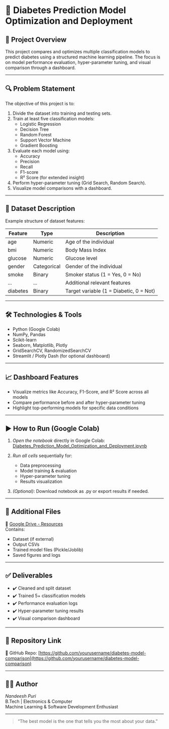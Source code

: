 # 🧠 Diabetes Prediction Model Optimization and Deployment

## 📌 Project Overview

This project compares and optimizes multiple classification models to predict diabetes using a structured machine learning pipeline. The focus is on model performance evaluation, hyper-parameter tuning, and visual comparison through a dashboard.

---

## 🔍 Problem Statement

The objective of this project is to:

1. Divide the dataset into training and testing sets.
2. Train at least five classification models:
   - Logistic Regression
   - Decision Tree
   - Random Forest
   - Support Vector Machine
   - Gradient Boosting
3. Evaluate each model using:
   - Accuracy
   - Precision
   - Recall
   - F1-score
   - R² Score (for extended insight)
4. Perform hyper-parameter tuning (Grid Search, Random Search).
5. Visualize model comparisons with a dashboard.

---

## 🧾 Dataset Description

Example structure of dataset features:

| Feature      | Type       | Description                           |
|--------------|------------|---------------------------------------|
| age          | Numeric    | Age of the individual                 |
| bmi          | Numeric    | Body Mass Index                       |
| glucose      | Numeric    | Glucose level                         |
| gender       | Categorical| Gender of the individual              |
| smoke        | Binary     | Smoker status (1 = Yes, 0 = No)       |
| ...          | ...        | Additional relevant features          |
| diabetes     | Binary     | Target variable (1 = Diabetic, 0 = Not) |

---

## 🛠️ Technologies & Tools

- Python (Google Colab)
- NumPy, Pandas
- Scikit-learn
- Seaborn, Matplotlib, Plotly
- GridSearchCV, RandomizedSearchCV
- Streamlit / Plotly Dash (for optional dashboard)

---

## 📈 Dashboard Features

- Visualize metrics like Accuracy, F1-Score, and R² Score across all models
- Compare performance before and after hyper-parameter tuning
- Highlight top-performing models for specific data conditions

---

## ▶️ How to Run (Google Colab)

1. *Open the notebook* directly in Google Colab:  
   [Diabetes_Prediction_Model_Optimization_and_Deployment.ipynb](https://colab.research.google.com/drive/YOUR_NOTEBOOK_LINK)

2. *Run all cells* sequentially for:
   - Data preprocessing
   - Model training & evaluation
   - Hyper-parameter tuning
   - Results visualization

3. *(Optional)*: Download notebook as .py or export results if needed.

---

## 📂 Additional Files

📁 [Google Drive - Resources](https://drive.google.com/drive/folders/YOUR_LINK_HERE)  
Contains:
- Dataset (if external)
- Output CSVs
- Trained model files (Pickle/Joblib)
- Saved figures and logs

---

## ✅ Deliverables

- ✔️ Cleaned and split dataset
- ✔️ Trained 5+ classification models
- ✔️ Performance evaluation logs
- ✔️ Hyper-parameter tuning results
- ✔️ Visual comparison dashboard

---

## 📌 Repository Link

🔗 GitHub Repo: [https://github.com/yourusername/diabetes-model-comparison](https://github.com/yourusername/diabetes-model-comparison)

---

## 👨‍💻 Author

*Nandeesh Puri*  
B.Tech | Electronics & Computer  
Machine Learning & Software Development Enthusiast

---

> “The best model is the one that tells you the most about your data.”
